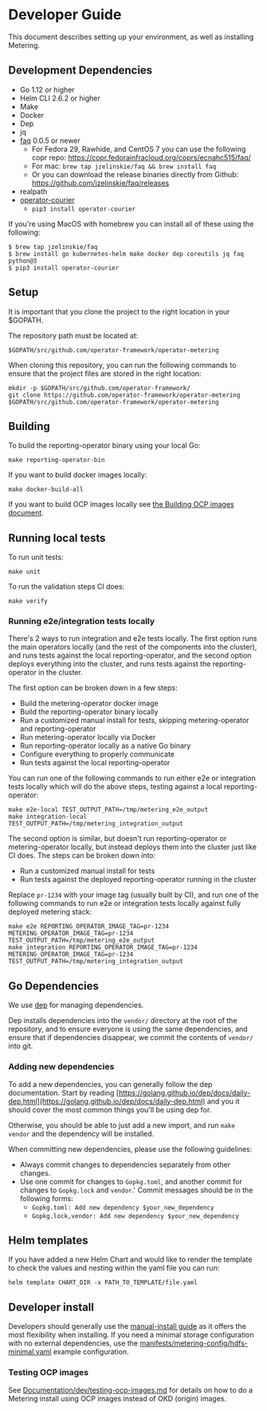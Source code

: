 # Developer Guide

This document describes setting up your environment, as well as installing Metering.

## Development Dependencies

- Go 1.12 or higher
- Helm CLI 2.6.2 or higher
- Make
- Docker
- Dep
- jq
- [faq](https://github.com/jzelinskie/faq) 0.0.5 or newer
  - For Fedora 29, Rawhide, and CentOS 7 you can use the following copr repo: https://copr.fedorainfracloud.org/coprs/ecnahc515/faq/
  - For mac: `brew tap jzelinskie/faq && brew install faq`
  - Or you can download the release binaries directly from Github: https://github.com/jzelinskie/faq/releases
- realpath
- [operator-courier](https://github.com/operator-framework/operator-courier)
  - `pip3 install operator-courier`

If you're using MacOS with homebrew you can install all of these using the
following:

```
$ brew tap jzelinskie/faq
$ brew install go kubernetes-helm make docker dep coreutils jq faq python@3
$ pip3 install operator-courier
```

## Setup

It is important that you clone the project to the right location in your $GOPATH.

The repository path must be located at:

```
$GOPATH/src/github.com/operator-framework/operator-metering
```

When cloning this repository, you can run the following commands to ensure that the project files are stored in the right location:

```
mkdir -p $GOPATH/src/github.com/operator-framework/
git clone https://github.com/operator-framework/operator-metering $GOPATH/src/github.com/operator-framework/operator-metering
```

## Building

To build the reporting-operator binary using your local Go:

```
make reporting-operator-bin
```

If you want to build docker images locally:

```
make docker-build-all
```

If you want to build OCP images locally see [the Building OCP images document](ocp-images.md).

## Running local tests

To run unit tests:

```
make unit
```

To run the validation steps CI does:

```
make verify
```

### Running e2e/integration tests locally

There's 2 ways to run integration and e2e tests locally.
The first option runs the main operators locally (and the rest of the components into the cluster), and runs tests against the local reporting-operator, and the second option deploys everything into the cluster, and runs tests against the reporting-operator in the cluster.

The first option can be broken down in a few steps:

- Build the metering-operator docker image
- Build the reporting-operator binary locally
- Run a customized manual install for tests, skipping metering-operator and reporting-operator
- Run metering-operator locally via Docker
- Run reporting-operator locally as a native Go binary
- Configure everything to properly communicate
- Run tests against the local reporting-operator

You can run one of the following commands to run either e2e or integration tests locally which will do the above steps, testing against a local reporting-operator:

```
make e2e-local TEST_OUTPUT_PATH=/tmp/metering_e2e_output
make integration-local TEST_OUTPUT_PATH=/tmp/metering_integration_output
```

The second option is similar, but doesn't run reporting-operator or metering-operator locally, but instead deploys them into the cluster just like CI does.
The steps can be broken down into:

- Run a customized manual install for tests
- Run tests against the deployed reporting-operator running in the cluster

Replace `pr-1234` with your image tag (usually built by CI), and run one of the following commands to run e2e or integration tests locally against fully deployed metering stack:

```
make e2e REPORTING_OPERATOR_IMAGE_TAG=pr-1234 METERING_OPERATOR_IMAGE_TAG=pr-1234 TEST_OUTPUT_PATH=/tmp/metering_e2e_output
make integration REPORTING_OPERATOR_IMAGE_TAG=pr-1234 METERING_OPERATOR_IMAGE_TAG=pr-1234 TEST_OUTPUT_PATH=/tmp/metering_integration_output
```

## Go Dependencies

We use [dep](https://golang.github.io/dep/docs/introduction.html) for managing
dependencies.

Dep installs dependencies into the `vendor/` directory at the
root of the repository, and to ensure everyone is using the same dependencies,
and ensure that if dependencies disappear, we commit the contents of `vendor/`
into git.

### Adding new dependencies

To add a new dependencies, you can generally follow the dep documentation.
Start by reading [https://golang.github.io/dep/docs/daily-dep.html](https://golang.github.io/dep/docs/daily-dep.html)
and you it should cover the most common things you'll be using dep for.

Otherwise, you should be able to just add a new import, and run `make vendor`
and the dependency will be installed.

When committing new dependencies, please use the following guidelines:

- Always commit changes to dependencies separately from other changes.
- Use one commit for changes to `Gopkg.toml`, and another commit for changes to
  `Gopkg.lock` and `vendor`.' Commit messages should be in the following forms:
  - `Gopkg.toml: Add new dependency $your_new_dependency`
  - `Gopkg.lock,vendor: Add new dependency $your_new_dependency`

## Helm templates

If you have added a new Helm Chart and would like to render the template to check the values and nesting within the yaml file you can run:

```
helm template CHART_DIR -x PATH_TO_TEMPLATE/file.yaml
```

## Developer install

Developers should generally use the [manual-install guide](../manual-install.md) as it offers the most flexibility when installing.
If you need a minimal storage configuration with no external dependencies, use the [manifests/metering-config/hdfs-minimal.yaml](manifests/metering-config/hdfs-minimal.yaml) example configuration.

### Testing OCP images

See [Documentation/dev/testing-ocp-images.md](testing-ocp-images.md) for details on how to do a Metering install using OCP images instead of OKD (origin) images.
